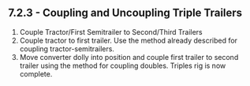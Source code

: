 ## 7.2.3 - Coupling and Uncoupling Triple Trailers
1. Couple Tractor/First Semitrailer to Second/Third Trailers
2. Couple tractor to first trailer. Use the method already described for coupling tractor-semitrailers.
3. Move converter dolly into position and couple first trailer to second trailer using the method for coupling doubles. Triples rig is now complete.